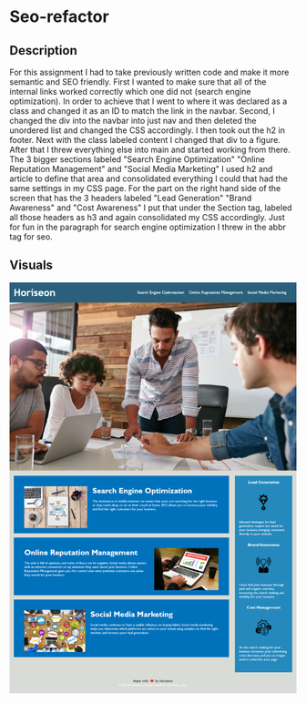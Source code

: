 # Seo-refactor

## Description
For this assignment I had to take previously written code and make it more semantic and SEO friendly. First I wanted to make sure that all of the internal links worked correctly which one did not (search engine optimization). In order to achieve that I went to where it was declared as a class and changed it as an ID to match the link in the navbar. Second, I changed the div into the navbar into just nav and then deleted the unordered list and changed the CSS accordingly. I then took out the h2 in footer. Next with the class labeled content I changed that div to a figure. After that I threw everything else into main and started working from there. The 3 bigger sections labeled "Search Engine Optimization" "Online Reputation Management" and "Social Media Marketing" I used h2 and article to define that area and consolidated everything I could that had the same settings in my CSS page. For the part on the right hand side of the screen that has the 3 headers labeled "Lead Generation" "Brand Awareness" and "Cost Awareness" I put that under the Section tag, labeled all those headers as h3 and again consolidated my CSS accordingly. Just for fun in the paragraph for search engine optimization I threw in the abbr tag for seo.

## Visuals
![Picture of my webpage](assets\images\Horiseon-Search-Engine-Optimization.png)